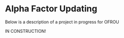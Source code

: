 # Alpha Factor Updating

Below is a description of a project in progress for OFROU

IN CONSTRUCTION!